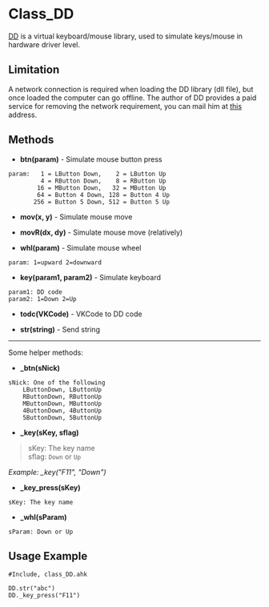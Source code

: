 # Class_DD
[DD](http://www.ddxoft.com/) is a virtual keyboard/mouse library, used to simulate keys/mouse in hardware driver level.

## Limitation
A network connection is required when loading the DD library (dll file), but once loaded the computer can go offline.
The author of DD provides a paid service for removing the network requirement, you can mail him at [this](mailto:2827362732@qq.com) address.

## Methods

* **btn(param)** - Simulate mouse button press
```
param:   1 = LButton Down,    2 = LButton Up
         4 = RButton Down,    8 = RButton Up
        16 = MButton Down,   32 = MButton Up
        64 = Button 4 Down, 128 = Button 4 Up
       256 = Button 5 Down, 512 = Button 5 Up
```
* **mov(x, y)** - Simulate mouse move

* **movR(dx, dy)** - Simulate mouse move (relatively)

* **whl(param)** - Simulate mouse wheel
```
param: 1=upward 2=downward
```

* **key(param1, param2)** - Simulate keyboard
```
param1: DD code
param2: 1=Down 2=Up
```

* **todc(VKCode)** - VKCode to DD code

* **str(string)** - Send string

----
Some helper methods:
* **_btn(sNick)**
```
sNick: One of the following
	LButtonDown, LButtonUp
	RButtonDown, RButtonUp
	MButtonDown, MButtonUp
	4ButtonDown, 4ButtonUp
	5ButtonDown, 5ButtonUp
```

* **_key(sKey, sflag)**

> sKey: The key name  
> sflag: `Down` or `Up`

*Example: _key("F11", "Down")*

* **_key_press(sKey)**
```
sKey: The key name
```
* **_whl(sParam)**
```
sParam: Down or Up
```

## Usage Example
```AutoHotkey
#Include, class_DD.ahk

DD.str("abc")
DD._key_press("F11")
```
